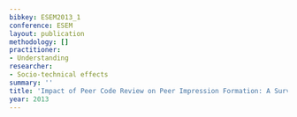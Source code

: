 ```yaml
---
bibkey: ESEM2013_1
conference: ESEM
layout: publication
methodology: []
practitioner:
- Understanding
researcher:
- Socio-technical effects
summary: ''
title: 'Impact of Peer Code Review on Peer Impression Formation: A Survey'
year: 2013
---
```

